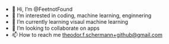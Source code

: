 - 👋 Hi, I’m @FeetnotFound
- 👀 I’m interested in coding, machine learning, enginnering
- 🌱 I’m currently learning visaul machine learning
- 💞️ I’m looking to collaborate on apps
- 📫 How to reach me theodor.f.schermann+github@gmail.com

<!---
FeetnotFound/FeetnotFound is a ✨ special ✨ repository because its `README.md` (this file) appears on your GitHub profile.
You can click the Preview link to take a look at your changes.
--->
